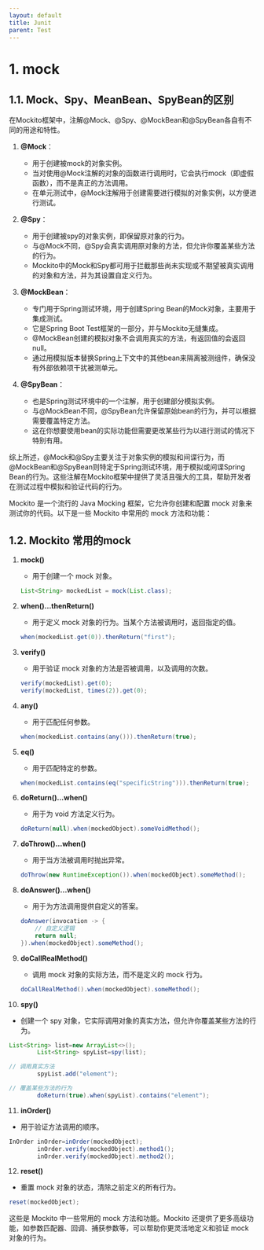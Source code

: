 ```yaml
---
layout: default
title: Junit
parent: Test
---
```


# 1. mock

## 1.1. Mock、Spy、MeanBean、SpyBean的区别

在Mockito框架中，注解@Mock、@Spy、@MockBean和@SpyBean各自有不同的用途和特性。

1. **@Mock**：
    - 用于创建被mock的对象实例。
    - 当对使用@Mock注解的对象的函数进行调用时，它会执行mock（即虚假函数），而不是真正的方法调用。
    - 在单元测试中，@Mock注解用于创建需要进行模拟的对象实例，以方便进行测试。

2. **@Spy**：
    - 用于创建被spy的对象实例，即保留原对象的行为。
    - 与@Mock不同，@Spy会真实调用原对象的方法，但允许你覆盖某些方法的行为。
    - Mockito中的Mock和Spy都可用于拦截那些尚未实现或不期望被真实调用的对象和方法，并为其设置自定义行为。

3. **@MockBean**：
    - 专门用于Spring测试环境，用于创建Spring Bean的Mock对象，主要用于集成测试。
    - 它是Spring Boot Test框架的一部分，并与Mockito无缝集成。
    - @MockBean创建的模拟对象不会调用真实的方法，有返回值的会返回null。
    - 通过用模拟版本替换Spring上下文中的其他bean来隔离被测组件，确保没有外部依赖项干扰被测单元。

4. **@SpyBean**：
    - 也是Spring测试环境中的一个注解，用于创建部分模拟实例。
    - 与@MockBean不同，@SpyBean允许保留原始bean的行为，并可以根据需要覆盖特定方法。
    - 这在你想要使用bean的实际功能但需要更改某些行为以进行测试的情况下特别有用。

综上所述，@Mock和@Spy主要关注于对象实例的模拟和间谍行为，而@MockBean和@SpyBean则特定于Spring测试环境，用于模拟或间谍Spring
Bean的行为。这些注解在Mockito框架中提供了灵活且强大的工具，帮助开发者在测试过程中模拟和验证代码的行为。

Mockito 是一个流行的 Java Mocking 框架，它允许你创建和配置 mock 对象来测试你的代码。以下是一些 Mockito 中常用的 mock
方法和功能：

## 1.2. Mockito 常用的mock

1. **mock()**

	* 用于创建一个 mock 对象。
	```java
	List<String> mockedList = mock(List.class);
	```

2. **when()...thenReturn()**

	* 用于定义 mock 对象的行为。当某个方法被调用时，返回指定的值。
	```java
	when(mockedList.get(0)).thenReturn("first");
	```

3. **verify()**

	* 用于验证 mock 对象的方法是否被调用，以及调用的次数。
	```java
	verify(mockedList).get(0);
	verify(mockedList, times(2)).get(0);
	```

4. **any()**

	* 用于匹配任何参数。
	```java
	when(mockedList.contains(any())).thenReturn(true);
	```

5. **eq()**

	* 用于匹配特定的参数。
	```java
	when(mockedList.contains(eq("specificString"))).thenReturn(true);
	```

6. **doReturn()...when()**

	* 用于为 void 方法定义行为。
	```java
	doReturn(null).when(mockedObject).someVoidMethod();
	```

7. **doThrow()...when()**

	* 用于当方法被调用时抛出异常。
	```java
	doThrow(new RuntimeException()).when(mockedObject).someMethod();
	```

8. **doAnswer()...when()**

	* 用于为方法调用提供自定义的答案。
	```java
	doAnswer(invocation -> {
	    // 自定义逻辑
	    return null;
	}).when(mockedObject).someMethod();
	```

9. **doCallRealMethod()**

	* 调用 mock 对象的实际方法，而不是定义的 mock 行为。
	```java
	doCallRealMethod().when(mockedObject).someMethod();
	```

10. **spy()**

* 创建一个 spy 对象，它实际调用对象的真实方法，但允许你覆盖某些方法的行为。

```java
List<String> list=new ArrayList<>();
        List<String> spyList=spy(list);

// 调用真实方法
        spyList.add("element");

// 覆盖某些方法的行为
        doReturn(true).when(spyList).contains("element");
```

11. **inOrder()**

* 用于验证方法调用的顺序。

```java
InOrder inOrder=inOrder(mockedObject);
        inOrder.verify(mockedObject).method1();
        inOrder.verify(mockedObject).method2();
```

12. **reset()**

* 重置 mock 对象的状态，清除之前定义的所有行为。

```java
reset(mockedObject);
```

这些是 Mockito 中一些常用的 mock 方法和功能。Mockito 还提供了更多高级功能，如参数匹配器、回调、捕获参数等，可以帮助你更灵活地定义和验证
mock 对象的行为。